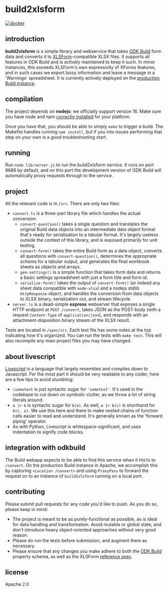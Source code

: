 build2xlsform
=============
<!-- badges: start -->
[![docker](https://github.com/getodk/build2xlsform/actions/workflows/docker.yml/badge.svg)](https://github.com/getodk/build2xlsform/actions/workflows/docker.yml)
<!-- badges: end -->

introduction
------------
**build2xlsform** is a simple library and webservice that takes [ODK Build](//github.com/getodk/build) form data and converts it to [XLSForm](http://xlsform.org/)-compatible XLSX files. It supports all features in ODK Build and is actively maintained to keep it such. In minor instances, this exceeds XLSForm's own expressivity of XForms features, and in such cases we export lossy information and leave a message in a 'Warnings' spreadsheet. It is currently actively deployed on the [production Build instance](http://build.getodk.org).

compilation
-----------
The project depends on **nodejs**; we officially support version 16. Make sure you have node and npm [correctly installed](https://nodejs.dev/learn/how-to-install-nodejs) for your platform.

Once you have that, you should be able to simply `make` to trigger a build. The Makefile handles running `npm install`, but if you into issues performing that step on your own is a good troubleshooting start.

running
-------
Run `node lib/server.js` to run the build2xlsform service. It runs on port 8686 by default, and on this port the development version of ODK Build will automatically proxy requests through to the service.

project
-------
All the relevant code is in `/src`. There are only two files:

* `convert.ls` is a three-part library file which handles the actual conversion.
    * `convert-question()` takes a single question and translates the original Build data objects into an intermediate data object format that's ready for serialization to a tabular format. It's largely useless outside the context of this library, and is exposed primarily for unit testing.
    * `convert-form()` takes the entire Build form as a data object, converts all questions with `convert-question()`, determines the appropriate schema for a tabular output, and generates the final workbook sheets as objects and arrays.
    * `gen-settings()` is a simple function that takes form data and returns a basic settings spreadsheet with just a form title and form id.
    * `serialize-form()` takes the output of `convert-form()` (or indeed any sheet data compatible with `node-xlsx`) and a nodejs stdlib `HttpResponse` object, and handles the conversion from data objects to XLSX binary, serialization out, and stream lifecycle.
* `server.ls` is a dead-simple **express** webserver that exposes a single HTTP endpoint at `POST /convert`, takes JSON as the POST-body (with a request `Content-Type` of `application/json`), and responds with an attachment-disposition binary stream of the XLSX result.

Tests are located in `/spec/src`. Each test file has some notes at the top indicating how it's organized. You can run the tests with `make test`. This will also recompile any main project files you may have changed.

about livescript
----------------
[Livescript](http://livescript.net/) is a language that largely resembles and compiles down to Javascript. For the most part it should be very readable to any coder; here are a few tips to avoid stumbling:

* `\sometext` is just syntactic sugar for `'sometext'`. It's used in the codebase to cut down on symbolic clutter, as we throw a lot of string literals around.
* `a |> b` is syntactic sugar for `b(a)`. As well, `a |> b(c)` is shorthand for `b(c, a)`. We use this here and there to make nested chains of function calls easier to read and understand. It's generally known as the 'forward piping' operator.
* As with Python, Livescript is whitespace-significant, and uses indentation to signify code blocks.

integration with odkbuild
-------------------------
The Build webapp expects to be able to find this service when it `POST`s to `/convert`. On the production Build instance in Apache, we accomplish this by capturing `<Location /convert>` and using `ProxyPass` to forward the request on to an instance of `build2xlsform` running on a local port.

contributing
------------
Please submit pull requests for any code you'd like to push. As you do so, please keep in mind:

* The project is meant to be as purely-functional as possible, as is ideal for data handling and transformation. Avoid mutable or global state, and don't introduce heavy object-oriented approaches without very good reason.
* Please do run the tests before submission, and augment them as necessary.
* Please ensure that any changes you make adhere to both the [ODK Build](https://github.com/getodk/build/blob/master/public/javascripts/control.js#L459) property schema, as well as the XLSForm [reference spec](https://xlsform.org/en/ref-table/).

license
-------

Apache 2.0

